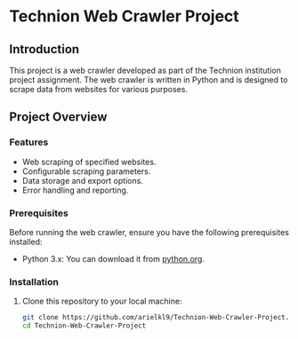# Technion Web Crawler Project

## Introduction

This project is a web crawler developed as part of the Technion institution project assignment. The web crawler is written in Python and is designed to scrape data from websites for various purposes.

## Project Overview

### Features

- Web scraping of specified websites.
- Configurable scraping parameters.
- Data storage and export options.
- Error handling and reporting.

### Prerequisites

Before running the web crawler, ensure you have the following prerequisites installed:

- Python 3.x: You can download it from [python.org](https://www.python.org/downloads/).

### Installation

1. Clone this repository to your local machine:

   ```bash
   git clone https://github.com/arielkl9/Technion-Web-Crawler-Project.git
   cd Technion-Web-Crawler-Project

